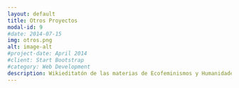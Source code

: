 ```yaml
---
layout: default
title: Otros Proyectos
modal-id: 9
#date: 2014-07-15
img: otros.png
alt: image-alt
#project-date: April 2014
#client: Start Bootstrap
#category: Web Development
description: Wikieditatón de las materias de Ecofeminismos y Humanidades Ambientales.
---
```

